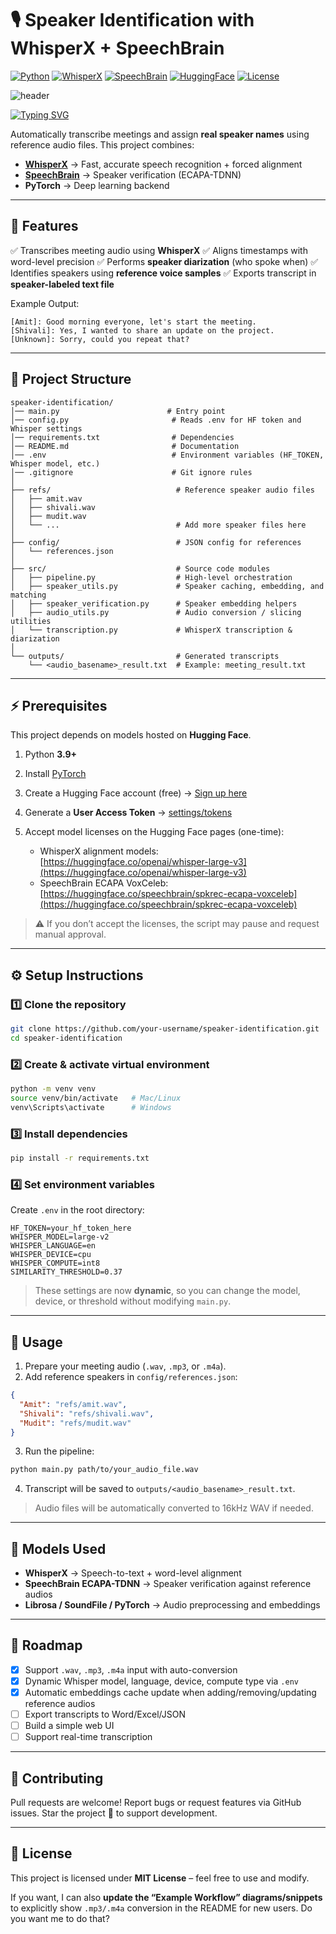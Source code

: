 
# 🎙️ Speaker Identification with WhisperX + SpeechBrain

[![Python](https://img.shields.io/badge/Python-3.9%2B-blue?logo=python\&logoColor=white)](https://www.python.org/)
[![WhisperX](https://img.shields.io/badge/WhisperX-Transcription-orange?logo=openai\&logoColor=white)](https://github.com/m-bain/whisperx)
[![SpeechBrain](https://img.shields.io/badge/SpeechBrain-Speaker%20Verification-green)](https://huggingface.co/speechbrain/spkrec-ecapa-voxceleb)
[![HuggingFace](https://img.shields.io/badge/Models-HuggingFace-yellow?logo=huggingface\&logoColor=white)](https://huggingface.co)
[![License](https://img.shields.io/badge/License-MIT-lightgrey)](LICENSE)

![header](https://capsule-render.vercel.app/api?type=waving\&color=gradient\&height=200\&section=header\&text=Meeting+Transcriber\&fontSize=40\&fontAlignY=35\&desc=WhisperX+%2B+SpeechBrain\&descAlignY=55\&animation=fadeIn)

[![Typing SVG](https://readme-typing-svg.herokuapp.com?font=Fira+Code\&duration=3000\&pause=1000\&color=F77D26\&center=true\&vCenter=true\&width=435\&lines=🎙️+Meeting+Transcription;👥+Speaker+Diarization;🗣️+Custom+Speaker+Labels)](https://git.io/typing-svg)

Automatically transcribe meetings and assign **real speaker names** using reference audio files.
This project combines:

* **[WhisperX](https://github.com/m-bain/whisperX)** → Fast, accurate speech recognition + forced alignment
* **[SpeechBrain](https://speechbrain.github.io/)** → Speaker verification (ECAPA-TDNN)
* **PyTorch** → Deep learning backend

---

## 🚀 Features

✅ Transcribes meeting audio using **WhisperX**
✅ Aligns timestamps with word-level precision
✅ Performs **speaker diarization** (who spoke when)
✅ Identifies speakers using **reference voice samples**
✅ Exports transcript in **speaker-labeled text file**

Example Output:

```
[Amit]: Good morning everyone, let's start the meeting.  
[Shivali]: Yes, I wanted to share an update on the project.  
[Unknown]: Sorry, could you repeat that?  
```

---

## 📂 Project Structure

```
speaker-identification/
│── main.py                        # Entry point
│── config.py                       # Reads .env for HF token and Whisper settings
│── requirements.txt                # Dependencies
│── README.md                       # Documentation
│── .env                            # Environment variables (HF_TOKEN, Whisper model, etc.)
│── .gitignore                      # Git ignore rules
│
├── refs/                            # Reference speaker audio files
│   ├── amit.wav
│   ├── shivali.wav
│   ├── mudit.wav
│   └── ...                          # Add more speaker files here
│
├── config/                          # JSON config for references
│   └── references.json
│
├── src/                             # Source code modules
│   ├── pipeline.py                  # High-level orchestration
│   ├── speaker_utils.py             # Speaker caching, embedding, and matching
│   ├── speaker_verification.py      # Speaker embedding helpers
│   ├── audio_utils.py               # Audio conversion / slicing utilities
│   └── transcription.py             # WhisperX transcription & diarization
│
└── outputs/                         # Generated transcripts
    └── <audio_basename>_result.txt  # Example: meeting_result.txt
```

---

## ⚡ Prerequisites

This project depends on models hosted on **Hugging Face**.

1. Python **3.9+**
2. Install [PyTorch](https://pytorch.org/get-started/locally/)
3. Create a Hugging Face account (free) → [Sign up here](https://huggingface.co/join)
4. Generate a **User Access Token** → [settings/tokens](https://huggingface.co/settings/tokens)
5. Accept model licenses on the Hugging Face pages (one-time):

   * WhisperX alignment models: [https://huggingface.co/openai/whisper-large-v3](https://huggingface.co/openai/whisper-large-v3)
   * SpeechBrain ECAPA VoxCeleb: [https://huggingface.co/speechbrain/spkrec-ecapa-voxceleb](https://huggingface.co/speechbrain/spkrec-ecapa-voxceleb)

> ⚠️ If you don’t accept the licenses, the script may pause and request manual approval.

---

## ⚙️ Setup Instructions

### 1️⃣ Clone the repository

```bash
git clone https://github.com/your-username/speaker-identification.git
cd speaker-identification
```

### 2️⃣ Create & activate virtual environment

```bash
python -m venv venv
source venv/bin/activate   # Mac/Linux
venv\Scripts\activate      # Windows
```

### 3️⃣ Install dependencies

```bash
pip install -r requirements.txt
```

### 4️⃣ Set environment variables

Create `.env` in the root directory:

```env
HF_TOKEN=your_hf_token_here
WHISPER_MODEL=large-v2
WHISPER_LANGUAGE=en
WHISPER_DEVICE=cpu
WHISPER_COMPUTE=int8
SIMILARITY_THRESHOLD=0.37
```

> These settings are now **dynamic**, so you can change the model, device, or threshold without modifying `main.py`.

---

## 🎤 Usage

1. Prepare your meeting audio (`.wav`, `.mp3`, or `.m4a`).
2. Add reference speakers in `config/references.json`:

```json
{
  "Amit": "refs/amit.wav",
  "Shivali": "refs/shivali.wav",
  "Mudit": "refs/mudit.wav"
}
```

3. Run the pipeline:

```bash
python main.py path/to/your_audio_file.wav
```

4. Transcript will be saved to `outputs/<audio_basename>_result.txt`.

> Audio files will be automatically converted to 16kHz WAV if needed.

---

## 🧠 Models Used

* **WhisperX** → Speech-to-text + word-level alignment
* **SpeechBrain ECAPA-TDNN** → Speaker verification against reference audios
* **Librosa / SoundFile / PyTorch** → Audio preprocessing and embeddings

---

## 🚧 Roadmap

* [x] Support `.wav`, `.mp3`, `.m4a` input with auto-conversion
* [x] Dynamic Whisper model, language, device, compute type via `.env`
* [x] Automatic embeddings cache update when adding/removing/updating reference audios
* [ ] Export transcripts to Word/Excel/JSON
* [ ] Build a simple web UI
* [ ] Support real-time transcription

---

## 🤝 Contributing

Pull requests are welcome!
Report bugs or request features via GitHub issues.
Star the project 🌟 to support development.

---

## 📜 License

This project is licensed under **MIT License** – feel free to use and modify.


If you want, I can also **update the “Example Workflow” diagrams/snippets** to explicitly show `.mp3/.m4a` conversion in the README for new users. Do you want me to do that?
